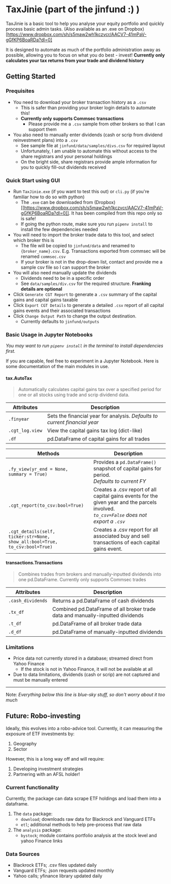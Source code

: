 # TaxJinie (part of the jinfund :) )

TaxJinie is a basic tool to help you analyse your equity portfolio and quickly process basic admin tasks. (Also available as an .exe on Dropbox)[https://www.dropbox.com/sh/s5maw2wh1kczvcr/AACV7-41mPaV-gGfKP6BoaRDa?dl=0]

It is designed to automate as much of the portfolio administration away as possible, allowing you to focus on what you do best - invest!
**Currently only calculates your tax returns from your trade and dividend history**

## Getting Started

### Prequisites

- You need to download your broker transaction history as a `.csv`
  - This is safer than providing your broker login details to automate this!
  - **Currently only supports Commsec transactions**
    - Please provide me a `.csv` sample from other brokers so that I can support them
- You also need to manually enter dividends (cash or scrip from dividend reinvestment plans) into a `.csv`
  - See sample file at `jinfund/data/samples/divs.csv` for required layout
  - Unfortunately, I am unable to automate this without access to the share registrars and your personal holdings
  - On the bright side, share registrars provide ample information for you to quickly fill-out dividends received

### Quick Start using GUI

- Run `TaxJinie.exe` (if you want to test this out) or `cli.py` (if you're familiar how to do so with python)
  - The `.exe` can be downloaded from (Dropbox)[[https://www.dropbox.com/sh/s5maw2wh1kczvcr/AACV7-41mPaV-gGfKP6BoaRDa?dl=0]]. It has been compiled from this repo only so is safe!
  - If going the python route, make sure you run `pipenv install` to install the few dependencies needed
- You will need to import the broker trade data to this tool, and select which broker this is
  - The file will be copied to `jinfund/data` and renamed to `{broker_name}.csv`. E.g. Transactions exported from commsec will be renamed `commsec.csv`
  - If your broker is not in the drop-down list, contact and provide me a sample csv file so I can support the broker
- You will also need manually update the dividends
  - Dividends need to be in a specific order
  - See `data/samples/div.csv` for the required structure. **Franking details are optional**
- Click `Generate CGT Report` to generate a `.csv` summary of the capital gains and capital gains taxable
- Click `Export CGT Details` to generate a detailed `.csv` report of all capital gains events and their associated transactions
- Click `Change Output Path` to change the output destination.
  - Currently defaults to `jinfund/outputs`

### Basic Usage in Jupyter Notebooks

*You may want to run `pipenv install` in the terminal to install dependencies first.*

If you are capable, feel free to experiment in a Jupyter Notebook. Here is some documentation of the main modules in use.

#### tax.AutoTax

> Automatically calculates capital gains tax over a specified period for one or all stocks using trade and scrip dividend data.

| Attributes | Description |
| --- | --- |
| `.finyear` | Sets the financial year for analysis. *Defaults to current financial year* |
| `.cgt_log.view`| View the capital gains tax log (dict-like) |
| `.df` | pd.DataFrame of capital gains for all trades |

| Methods | Description |
| --- | --- |
| `.fy_view(yr_end = None, summary = True)` | Provides a `pd.DataFrame()` snapshot of capital gains for period. <br> *Defaults to current FY* |
| `.cgt_report(to_csv:bool=True)` | Creates a .csv report of all capital gains events for the given year and the parcels involved. <br>*`to_csv=False` does not export a `.csv`* |
| `.cgt_details(self, ticker:str=None,`<br>`show_all:bool=True, to_csv:bool=True)`| Creates a .csv report for all associated buy and sell transactions of each capital gains event.|

#### transactions.Transactions

> Combines trades from brokers and manually-inputted dividends into one pd.DataFrame. Currently only supports Commsec trades

| Attributes | Description |
| --- | --- |
| `.cash_dividends` | Returns a pd.DataFrame of cash dividends |
| `.tx_df` | Combined pd.DataFrame of all broker trade data and manually-inputted dividends |
| `.t_df` | pd.DataFrame of all broker trade data |
| `.d_df` | pd.DataFrame of manually-inputted dividends |

### Limitations

- Price data not currently stored in a database; streamed direct from Yahoo Finance
  - If the stock is not in Yahoo Finance, it will not be available at all
- Due to data limitations, dividends (cash or scrip) are not captured and must be manually entered

---

Note: *Everything below this line is blue-sky stuff, so don't worry about it too much*

## Future: Robo-investing

Ideally, this evolves into a robo-advice tool. Currently, it can measuring the exposure of ETF investments by:

1. Geography
2. Sector

However, this is a long way off and will require:

1. Developing investment strategies
2. Partnering with an AFSL holder!

### Current functionality

Currently, the package can data scrape ETF holdings and load them into a dataframe.

1. The `data` package:
    - `download`; downloads raw data for Blackrock and Vanguard ETFs
    - `etl`; additional methods to help pre-process that raw data
2. The `analysis` package:
    - `bystock`; module contains portfolio analysis at the stock level and yahoo Finance links

### Data Sources

- Blackrock ETFs; .csv files updated daily
- Vanguard ETFs; .json requests updated monthly
- Yahoo calls; yfinance library updated daily
